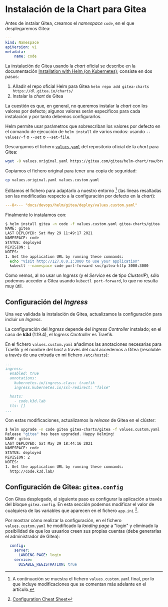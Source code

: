 # Instalación de la Chart para Gitea

Antes de instalar Gitea, creamos el *namespace* `code`, en el que desplegaremos Gitea:

```yaml
---
kind: Namespace
apiVersion: v1
metadata:
    name: code
```

La instalación de Gitea usando la *chart* oficial se describe en la documentación [Installation with Helm (on Kubernetes)](https://docs.gitea.io/en-us/install-on-kubernetes/); consiste en dos pasos:

1. Añadir el repo oficial Helm para Gitea `helm repo add gitea-charts https://dl.gitea.io/charts/`
1. Instalar la *chart* de Gitea

La cuestión es que, en general, no queremos instalar la *chart* con los valores por defecto; algunos valores serán específicos para cada instalación y por tanto debemos configurarlos.

Helm permite usar parámetros que sobrescriban los valores por defecto en el comando de ejecución de `helm install` de varios modos: usando `--values/-f` o `--set` o `--set-file`.

Descargamos el fichero [`values.yaml`](https://gitea.com/gitea/helm-chart/raw/branch/master/values.yaml) del repositorio oficial de la *chart* para Gitea:

```bash
wget -O values.original.yaml https://gitea.com/gitea/helm-chart/raw/branch/master/values.yaml
```

Copiamos el fichero original para tener una copia de seguridad:

```bash
cp values.original.yaml values.custom.yaml
```

Editamos el fichero para adaptarlo a nuestro entorno [^fichero_insertado] (las líneas resaltadas son las modificadas respecto a la configuración por defecto en la *chart*):

```yaml hl_lines="9 10  29 3 34 145 146 147 148 151 155 159"
---8<--- "docs/devops/helm/gitea/deploy/values.custom.yaml"
```

Finalmente lo instalamos con:

```bash
$ helm install gitea -n code -f values.custom.yaml gitea-charts/gitea
NAME: gitea
LAST DEPLOYED: Sat May 29 11:49:17 2021
NAMESPACE: code
STATUS: deployed
REVISION: 1
NOTES:
1. Get the application URL by running these commands:
  echo "Visit http://127.0.0.1:3000 to use your application"
  kubectl --namespace code port-forward svc/gitea-http 3000:3000
```

Como vemos, al no usar un *Ingress* (y el *Service* es de tipo *ClusterIP*), sólo podemos acceder a Gitea usando `kubectl port-forward`, lo que no resulta muy útil.

## Configuración del *Ingress*

Una vez validada la instalación de Gitea, actualizamos la configuración para incluir un *Ingress*.

La configuración del *Ingress* depende del *Ingress Controller* instalado; en el caso de **k3d** (1.19.4), el *Ingress Controller* es Traefik.

En el fichero `values.custom.yaml` añadimos las anotaciones necesarias para Traefik y el nombre del *host* a través del cual accedemos a Gitea (resoluble a través de una entrada en mi fichero `/etc/hosts`):

```yaml hl_lines="5 6 9"
...
ingress:
  enabled: true
  annotations:
    kubernetes.io/ingress.class: traefik
    ingress.kubernetes.io/ssl-redirect: "false"

  hosts:
    - code.k3d.lab
  tls: []
...
```

Con estas modificaciones, actualizamos la *release* de Gitea en el clúster:

```bash
$ helm upgrade -n code gitea gitea-charts/gitea -f values.custom.yaml
Release "gitea" has been upgraded. Happy Helming!
NAME: gitea
LAST DEPLOYED: Sat May 29 18:44:16 2021
NAMESPACE: code
STATUS: deployed
REVISION: 2
NOTES:
1. Get the application URL by running these commands:
  http://code.k3d.lab/
```

## Configuración de Gitea: `gitea.config`

Con Gitea desplegado, el siguiente paso es configurar la aplicación a través del bloque `gitea.config`. En esta sección podemos modificar el valor de cualquiera de las variables que aparecen en el fichero `app.ini` [^cheat_sheet].

Por mostrar cómo realizar la configuración, en el fichero `values.custom.yaml` he modificado la *landing page* a "login" y eliminado la posibilidad de que los usuarios creen sus propias cuentas (debe generarlas el administrador de Gitea):

```yaml
  config: 
    server:
      LANDING_PAGE: login
    service:
      DISABLE_REGISTRATION: true
```

[^fichero_insertado]: A continuación se muestra el fichero `values.custom.yaml` final, por lo que incluye modificaciones que se comentan más adelante en el artículo.

[^cheat_sheet]: [Configuration Cheat Sheet](https://docs.gitea.io/en-us/config-cheat-sheet/)
